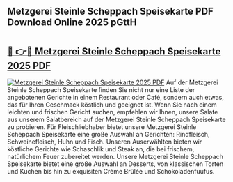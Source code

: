 ## Metzgerei Steinle Scheppach Speisekarte PDF Download Online 2025 pGttH

# <h2><a href="http://gcaab6.nevu.top/?p=Metzgerei+Steinle+Scheppach+Speisekarte">🔗 👉🔴 Metzgerei Steinle Scheppach Speisekarte 2025 PDF</a></h2>

[![Metzgerei Steinle Scheppach Speisekarte 2025 PDF](https://i.imgur.com/dBaPXMq.png)](http://gcaab6.nevu.top/?p=Metzgerei+Steinle+Scheppach+Speisekarte)
Auf der Metzgerei Steinle Scheppach Speisekarte finden Sie nicht nur eine Liste der angebotenen Gerichte in einem Restaurant oder Café, sondern auch etwas, das für Ihren Geschmack köstlich und geeignet ist. Wenn Sie nach einem leichten und frischen Gericht suchen, empfehlen wir Ihnen, unsere Salate aus unserem Salatbereich auf der Metzgerei Steinle Scheppach Speisekarte zu probieren. Für Fleischliebhaber bietet unsere Metzgerei Steinle Scheppach Speisekarte eine große Auswahl an Gerichten: Rindfleisch, Schweinefleisch, Huhn und Fisch. Unseren Auserwählten bieten wir köstliche Gerichte wie Schaschlik und Steak an, die bei frischem, natürlichem Feuer zubereitet werden. Unsere Metzgerei Steinle Scheppach Speisekarte bietet eine große Auswahl an Desserts, von klassischen Torten und Kuchen bis hin zu exquisiten Crème Brûlée und Schokoladenfuufus.
